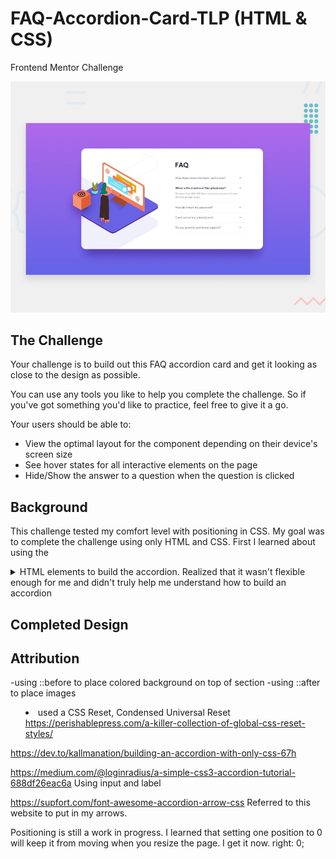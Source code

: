 # FAQ-Accordion-Card-TLP (HTML & CSS)
Frontend Mentor Challenge

![Design preview for the FAQ Accordion Card coding challenge](./design/desktop-preview.jpg)


## The Challenge
Your challenge is to build out this FAQ accordion card and get it looking as close to the design as possible.

You can use any tools you like to help you complete the challenge. So if you've got something you'd like to practice, feel free to give it a go.

Your users should be able to:

- View the optimal layout for the component depending on their device's screen size
- See hover states for all interactive elements on the page
- Hide/Show the answer to a question when the question is clicked

## Background
This challenge tested my comfort level with positioning in CSS. My goal was to complete the challenge using only HTML and CSS. First I learned about using the <details> and <summary> HTML elements to build the accordion. Realized that it wasn't flexible enough for me and didn't truly help me understand how to build an accordion

## Completed Design

## Attribution 






-using ::before to place colored background on top of section
-using ::after to place images
- used a CSS Reset, Condensed Universal Reset
https://perishablepress.com/a-killer-collection-of-global-css-reset-styles/

https://dev.to/kallmanation/building-an-accordion-with-only-css-67h



https://medium.com/@loginradius/a-simple-css3-accordion-tutorial-688df26eac6a
Using input and label

https://supfort.com/font-awesome-accordion-arrow-css
Referred to this website to put in my arrows. 

Positioning is still a work in progress. I learned that setting  one position to 0 will keep it from moving when you resize the page. I get  it now. right: 0;